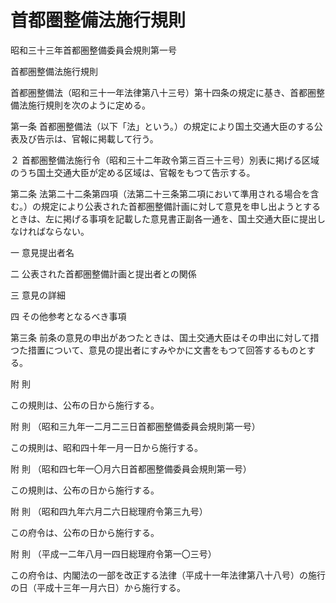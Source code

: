 # 首都圏整備法施行規則

昭和三十三年首都圏整備委員会規則第一号

首都圏整備法施行規則

首都圏整備法（昭和三十一年法律第八十三号）第十四条の規定に基き、首都圏整備法施行規則を次のように定める。

第一条 首都圏整備法（以下「法」という。）の規定により国土交通大臣のする公表及び告示は、官報に掲載して行う。

２ 首都圏整備法施行令（昭和三十二年政令第三百三十三号）別表に掲げる区域のうち国土交通大臣が定める区域は、官報をもつて告示する。

第二条 法第二十二条第四項（法第二十三条第二項において準用される場合を含む。）の規定により公表された首都圏整備計画に対して意見を申し出ようとするときは、左に掲げる事項を記載した意見書正副各一通を、国土交通大臣に提出しなければならない。

一 意見提出者名

二 公表された首都圏整備計画と提出者との関係

三 意見の詳細

四 その他参考となるべき事項

第三条 前条の意見の申出があつたときは、国土交通大臣はその申出に対して措つた措置について、意見の提出者にすみやかに文書をもつて回答するものとする。

附 則

この規則は、公布の日から施行する。

附 則 （昭和三九年一二月二三日首都圏整備委員会規則第一号）

この規則は、昭和四十年一月一日から施行する。

附 則 （昭和四七年一〇月六日首都圏整備委員会規則第一号）

この規則は、公布の日から施行する。

附 則 （昭和四九年六月二六日総理府令第三九号）

この府令は、公布の日から施行する。

附 則 （平成一二年八月一四日総理府令第一〇三号）

この府令は、内閣法の一部を改正する法律（平成十一年法律第八十八号）の施行の日（平成十三年一月六日）から施行する。
